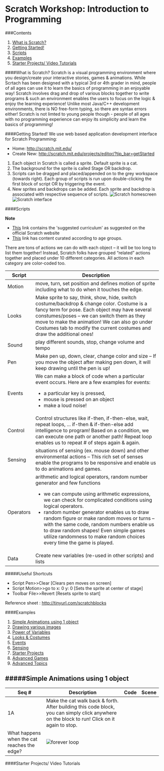 # Scratch Workshop: Introduction to Programming

###Contents
1. [What is Scratch?](#what-is-scratch?)
2. [Getting Started!](#getting-started!)
3. [Scripts](#scripts)
4. [Examples](#examples)
5. [Starter Projects/ Video Tutorials](#starter-projects-video-tutorials)

####What is Scratch?
Scratch is a visual programming environment where you design/create your interactive stories, games & animations. While Scrtach has been designed with a typical 3rd or 4th grader in mind, people of all ages can use it to learn the basics of programming in an enjoyable way! Scratch involves drag and drop of various blocks together to write programs & such an environment enables the users to focus on the logic & enjoy the learning experience! Unlike most Java/C++ development environments, there is NO free-form typing, so there are syntax errors either! Scratch is not limted to young people though - people of all ages with no programming experience can enjoy its simplicity and learn the basics of programming!

####Getting Started!
We use web based application development interface for Scratch Programming:
* Home: http://scratch.mit.edu/
* Create New: http://scratch.mit.edu/projects/editor/?tip_bar=getStarted
 
1. Each object in Scratch is called a sprite. Default sprite is a cat.
2. The background for the sprite is called Stage OR backdrop.
3. Scripts can be dragged and placed/appended on to the grey workspace (towards right). Each group of scripts is run upon double-clicking the first block of script OR by triggering the event.
4. New sprites and backdrops can be added. Each sprite and backdrop is associated with respective sequence of scripts.
![Scratch homescreen](http://www.utdallas.edu/~veerasam/scratch/index_files/image004.jpg)
![Scratch interface](http://www.utdallas.edu/~veerasam/scratch/index_files/image005.gif)

####Scripts

**Note**
* [This](http://scratched.gse.harvard.edu/resources/search/results/taxonomy%3A28) link contains the 'suggested curriculum' as suggested on the official Scratch website
* [This](http://scratched.gse.harvard.edu/resources) link has content curated according to age groups. 

There are tons of actions we can do with each object – it will be too long to list them together! Instead, Scratch folks have grouped “related” actions together and placed under 10 different categories. All actions in each category are color-coded too.

Script | Description
------ | ------
Motion | move, turn, set position and defines motion of sprite including what to do when it touches the edge.
Looks | Make sprite to say, think, show, hide, switch costume/backdrop & change color. Costume is a fancy term for pose. Each object may have several constumes/poses – we can switch them as they move to make the animation! We can also go under Costumes tab to modify the current costumes and draw the additional ones!
Sound | play different sounds, stop, change volume and tempo
Pen | Make pen up, down, clear, change color and size – If you move the object after making pen down, it will keep drawing until the pen is up!
Events | We can make a block of code when a particular event occurs. Here are a few examples for events: <ul><li> a particular key is pressed, <li> mouse is pressed on an object <li> make a loud noise!</li></ul>
Control | Control structures like if-then, if-then-else, wait, repeat loops, ... if-then & if-then-else add intelligence to program! Based on a condition, we can execute one path or another path! Repeat loop enables us to repeat # of steps again & again.
Sensing | situations of sensing (ex. mouse down) and other environmental actions – This rich set of senses enable the programs to be responsive and enable us to do animations and games.
Operators | arithmetic and logical operators, random number generator and few functions <ul><li>we can compute using arithmetic expressions, we can check for complicated conditions using logical operators.<li> random number generator enables us to draw random figure or make random moves or turns – with the same code, random numbers enable us to draw random shapes! Even simple games utilize randomness to make random choices every time the game is played.</ul>
Data | Create new variables (re-used in other scripts) and lists

#####Useful Shortcuts
* Script Pen>>Clear [Clears pen moves on screen]
* Script Motion>>go to x: 0 y: 0 [Sets the sprite at center of stage]
* Toolbar File>>Revert [Resets sprite to start]

Reference sheet : http://tinyurl.com/scratchblocks

####Examples
1. [Simple Animations using 1 object](#simple-animations-using-1-object)
2. [Drawing various images](#drawing-various-images)
3. [Power of Variables](#power-of-variables)
4. [Looks & Costumes](#looks-&-costumes)
5. [Events](#events)
6. [Sensing](#sensing)
7. [Starter Projects](#starter-projects)
8. [Advanced Games](#advanced-games)
9. [Advanced Topics](#advanced-topics)

#####**Simple Animations using 1 object**
----
Seq # | Description | Code | Scene
---|---|---|---
1A | Make the cat walk back & forth. After building this code block, you can simply click anywhere on the block to run! Click on it again to stop.
What happens when the cat reaches the edge? | ![forever loop](http://www.utdallas.edu/~veerasam/scratch/index_files/image006.png) | 


 
####Starter Projects/ Video Tutorials


